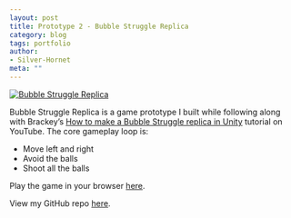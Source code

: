 ```yaml
---
layout: post
title: Prototype 2 - Bubble Struggle Replica
category: blog
tags: portfolio
author:
- Silver-Hornet
meta: ""
---
```


[![Bubble Struggle Replica]({{site.url}}/bubble-struggle-replica.png)](https://play.unity.com/mg/other/bubble-struggle-replica-from-brackey-s-how-to-make-a-bubble-struggle-replica-in-unity-livestream-tutorial)

Bubble Struggle Replica is a game prototype I built while following along with Brackey’s [How to make a Bubble Struggle replica in Unity](https://www.youtube.com/watch?v=4jGVesn7O4g&list=PLPV2KyIb3jR5RwVEjFCiN5BvK3Quqgv_M&index=5&t=0s) tutorial on YouTube. The core gameplay loop is:

- Move left and right
- Avoid the balls
- Shoot all the balls

Play the game in your browser [here](https://play.unity.com/mg/other/bubble-struggle-replica-from-brackey-s-how-to-make-a-bubble-struggle-replica-in-unity-livestream-tutorial).

View my GitHub repo [here](https://github.com/silver-hornet/brackeys-bubble-struggle-replica).